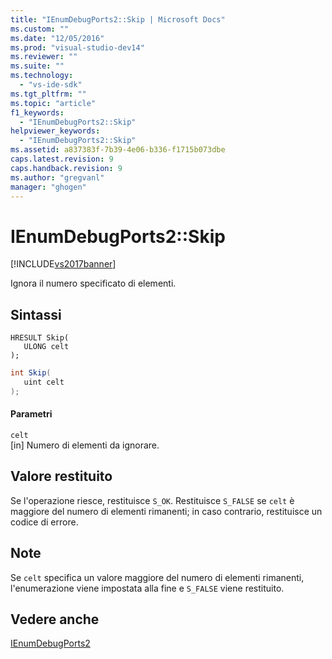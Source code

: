 ```yaml
---
title: "IEnumDebugPorts2::Skip | Microsoft Docs"
ms.custom: ""
ms.date: "12/05/2016"
ms.prod: "visual-studio-dev14"
ms.reviewer: ""
ms.suite: ""
ms.technology: 
  - "vs-ide-sdk"
ms.tgt_pltfrm: ""
ms.topic: "article"
f1_keywords: 
  - "IEnumDebugPorts2::Skip"
helpviewer_keywords: 
  - "IEnumDebugPorts2::Skip"
ms.assetid: a837383f-7b39-4e06-b336-f1715b073dbe
caps.latest.revision: 9
caps.handback.revision: 9
ms.author: "gregvanl"
manager: "ghogen"
---
```

# IEnumDebugPorts2::Skip
[!INCLUDE[vs2017banner](../../../code-quality/includes/vs2017banner.md)]

Ignora il numero specificato di elementi.  
  
## Sintassi  
  
```cpp#  
HRESULT Skip(  
   ULONG celt  
);  
```  
  
```c#  
int Skip(  
   uint celt  
);  
```  
  
#### Parametri  
 `celt`  
 \[in\]  Numero di elementi da ignorare.  
  
## Valore restituito  
 Se l'operazione riesce, restituisce `S_OK`.  Restituisce `S_FALSE` se `celt` è maggiore del numero di elementi rimanenti; in caso contrario, restituisce un codice di errore.  
  
## Note  
 Se `celt` specifica un valore maggiore del numero di elementi rimanenti, l'enumerazione viene impostata alla fine e `S_FALSE` viene restituito.  
  
## Vedere anche  
 [IEnumDebugPorts2](../../../extensibility/debugger/reference/ienumdebugports2.md)